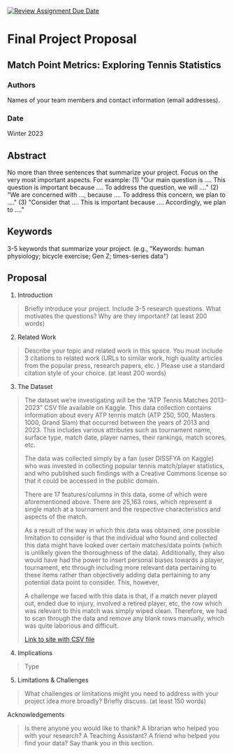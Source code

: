 [![Review Assignment Due Date](https://classroom.github.com/assets/deadline-readme-button-24ddc0f5d75046c5622901739e7c5dd533143b0c8e959d652212380cedb1ea36.svg)](https://classroom.github.com/a/9bMXU1P_)

# Final Project Proposal

## Match Point Metrics: Exploring Tennis Statistics

### Authors

Names of your team members and contact information (email addresses).

### Date

Winter 2023

## Abstract

No more than three sentences that summarize your project. Focus on the very most important aspects. For example: (1) "Our main question is .... This question is important because .... To address the question, we will ...." (2) "We are concerned with ..., because .... To address this concern, we plan to ...." (3) "Consider that .... This is important because .... Accordingly, we plan to ...."

## Keywords

3-5 keywords that summarize your project.
(e.g., "Keywords: human physiology; bicycle exercise; Gen Z; times-series data")

## Proposal

1. Introduction  

> Briefly introduce your project.  Include 3-5 research questions. What motivates the questions? Why are they important? (at least 200 words)

2. Related Work  

> Describe your topic and related work in this space. You must include 3 citations to related work (URLs to similar work, high quality articles from the popular press, research papers, etc. ) Please use a standard citation style of your choice. (at least 200 words)

3. The Dataset

> The dataset we’re investigating will be the “ATP Tennis Matches 2013-2023” CSV file available on Kaggle. This data collection contains information about every ATP tennis match (ATP 250, 500, Masters 1000, Grand Slam) that occurred between the years of 2013 and 2023. This includes various attributes such as tournament name, surface type, match date, player names, their rankings, match scores, etc.
>
> The data was collected simply by a fan (user DISSFYA on Kaggle) who was invested in collecting popular tennis match/player statistics, and who published such findings with a Creative Commons license so that it could be accessed in the public domain.
>
> There are 17 features/columns in this data, some of which were aforementioned above. There are 25,163 rows, which represent a single match at a tournament and the respective characteristics and aspects of the match.
>
> As a result of the way in which this data was obtained, one possible limitation to consider is that the individual who found and collected this data might have looked over certain matches/data points (which is unlikely given the thoroughness of the data). Additionally, they also would have had the power to insert personal biases towards a player, tournament, etc through including more relevant data pertaining to these items rather than objectively adding data pertaining to any potential data point to consider. This, however, 
>
> A challenge we faced with this data is that, if a match never played out, ended due to injury, involved a retired player, etc, the row which was relevant to this match was simply wiped clean. Therefore, we had to scan through the data and remove any blank rows manually, which was quite laborious and difficult.
>
> [Link to site with CSV file]( https://www.kaggle.com/datasets/dissfya/atp-tennis-2013-2023)


4. Implications

> Type

5. Limitations & Challenges
>What challenges or limitations might you need to address with your project idea more broadly? Briefly discuss. (at least 150 words)

Acknowledgements
> Is there anyone you would like to thank? A librarian who helped you with your research? A Teaching Assistant? A friend who helped you find your data? Say thank you in this section.

